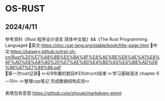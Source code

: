 # OS-RUST
## 2024/4/11
参考资料《Rust 程序设计语言 简体中文版》&&《The Rust Programming Language》  :evergreen_tree:英文:https://doc.rust-lang.org/stable/book/title-page.html
:evergreen_tree:中文:https://kaisery.github.io/trpl-zh-cn/Rust%20%E7%A8%8B%E5%BA%8F%E8%AE%BE%E8%AE%A1%E8%AF%AD%E8%A8%80%20%E7%AE%80%E4%BD%93%E4%B8%AD%E6%96%87%E7%89%88.pdf  
:pushpin:第一次rust记录:pushpin:
:pencil2:4/8布置的题目#33(struct)结束
:pencil2:学习基础语法 chapter 6—10:pencil2:
:pencil2:整理cpp笔记 完成数据结构实验:pencil2:

表情包有意思:https://github.com/zhouie/markdown-emoji
